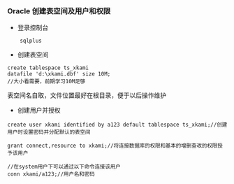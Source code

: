 ### Oracle 创建表空间及用户和权限

- 登录控制台
```
    sqlplus
```
- 创建表空间

```
create tablespace ts_xkami
datafile 'd:\xkami.dbf' size 10M;
//大小看需要，前期学习10M足够
```
表空间名自取，文件位置最好在根目录，便于以后操作维护

- 创建用户并授权

```
create user xkami identified by a123 default tablespace ts_xkami;//创建用户时设置密码并分配默认的表空间

grant connect,resource to xkami;//将连接数据库的权限和基本的增删查改的权限授予该用户

//在system用户下可以通过以下命令连接该用户
conn xkami/a123;//用户名和密码

```

